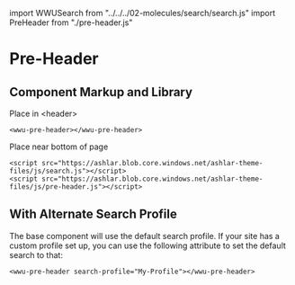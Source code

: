import WWUSearch from "../../../02-molecules/search/search.js"
import PreHeader from "./pre-header.js"

# Pre-Header
<wwu-pre-header></wwu-pre-header>

## Component Markup and Library
Place in &lt;header&gt;

```
<wwu-pre-header></wwu-pre-header>
```

Place near bottom of page
```
<script src="https://ashlar.blob.core.windows.net/ashlar-theme-files/js/search.js"></script>
<script src="https://ashlar.blob.core.windows.net/ashlar-theme-files/js/pre-header.js"></script>
```

## With Alternate Search Profile
The base component will use the default search profile. If your site has a custom profile set up, you can use the following attribute to set the default search to that:

```
<wwu-pre-header search-profile="My-Profile"></wwu-pre-header>
```

